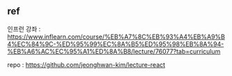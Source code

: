 
## ref  


인프런 강좌 : https://www.inflearn.com/course/%EB%A7%8C%EB%93%A4%EB%A9%B4%EC%84%9C-%ED%95%99%EC%8A%B5%ED%95%98%EB%8A%94-%EB%A6%AC%EC%95%A1%ED%8A%B8/lecture/76077?tab=curriculum  

repo : https://github.com/jeonghwan-kim/lecture-react